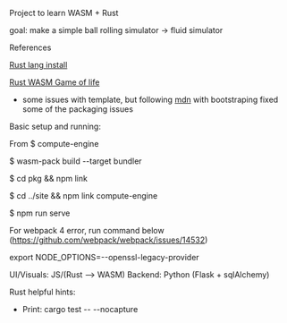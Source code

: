 Project to learn WASM + Rust

goal: make a simple ball rolling simulator -> fluid simulator

References

[Rust lang install](https://www.rust-lang.org/learn/get-started)

[Rust WASM Game of life](https://rustwasm.github.io/docs/book/game-of-life)
- some issues with template, but following [mdn](https://developer.mozilla.org/en-US/docs/WebAssembly/Rust_to_Wasm) with bootstraping fixed some of the packaging issues


Basic setup and running:

From $ compute-engine

$ wasm-pack build --target bundler

$ cd pkg && npm link

$ cd ../site && npm link compute-engine

$ npm run serve




For webpack 4 error, run command below (https://github.com/webpack/webpack/issues/14532)

export NODE_OPTIONS=--openssl-legacy-provider


UI/Visuals: JS/(Rust --> WASM)
Backend: Python (Flask + sqlAlchemy)


Rust helpful hints:
- Print:
cargo test -- --nocapture

